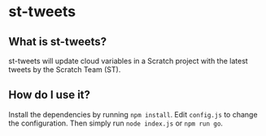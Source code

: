 # st-tweets
## What is st-tweets?
st-tweets will update cloud variables in a
Scratch project with the latest tweets by
the Scratch Team (ST).
## How do I use it?
Install the dependencies by running `npm install`.
Edit `config.js` to change the configuration.
Then simply run `node index.js` or `npm run go`.
